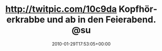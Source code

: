 ---
retweeted: false
source: <a href="http://twitter.com" rel="nofollow">Twitter Web Client</a>
entities:
  hashtags: []
  symbols: []
  user_mentions: []
  urls: []
display_text_range:
- '0'
- '114'
favorite_count: '0'
id_str: '8377216484'
truncated: false
retweet_count: '0'
id: '8377216484'
created_at: Fri Jan 29 17:53:05 +0000 2010
favorited: false
full_text: http://twitpic.com/10c9da Kopfhörerkrabbe und ab in den Feierabend. [@sunrise2k5](https://twitter.com/sunrise2k5)
  nörgelt schon weils zu Laut ist...
lang: de
tags:
- pesos/twitter
date: '2010-01-29T17:53:05+00:00'
src: https://twitter.com/bascht/status/8377216484
original_url: https://twitter.com/bascht/status/8377216484
type: twitter_tweet
text: http://twitpic.com/10c9da Kopfhörerkrabbe und ab in den Feierabend. [@sunrise2k5](https://twitter.com/sunrise2k5)
  nörgelt schon weils zu Laut ist...
title: http://twitpic.com/10c9da Kopfhörerkrabbe und ab in den Feierabend. @su

---